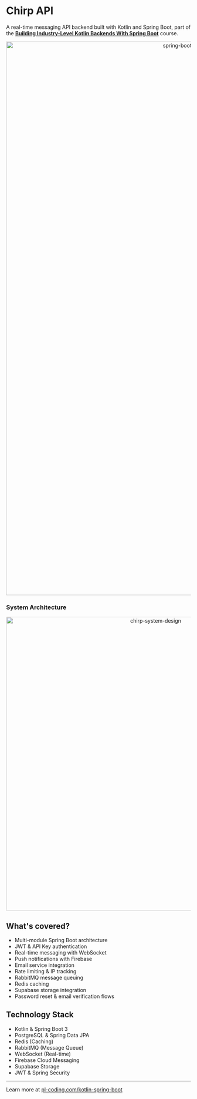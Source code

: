 # Chirp API

A real-time messaging API backend built with Kotlin and Spring Boot, part of the [**Building Industry-Level Kotlin Backends With Spring Boot**](https://pl-coding.com/kotlin-spring-boot?utm_source=github&utm_medium=readme&utm_campaign=default&cmc_strip=utm) course.

<div align="center">
  <img width="1000" height="1508" alt="spring-boot-transparent" src="https://github.com/user-attachments/assets/be3f3325-4d46-46ad-ab7d-f576fa81c586" />
</div>

### System Architecture
<div align="center">
  <img width="800" alt="chirp-system-design" src="https://github.com/user-attachments/assets/27fec017-281c-424c-a2a5-f3060f783c8d" />
</div>

## What's covered?

- Multi-module Spring Boot architecture
- JWT & API Key authentication
- Real-time messaging with WebSocket
- Push notifications with Firebase
- Email service integration
- Rate limiting & IP tracking
- RabbitMQ message queuing
- Redis caching
- Supabase storage integration
- Password reset & email verification flows

## Technology Stack

- Kotlin & Spring Boot 3
- PostgreSQL & Spring Data JPA
- Redis (Caching)
- RabbitMQ (Message Queue)
- WebSocket (Real-time)
- Firebase Cloud Messaging
- Supabase Storage
- JWT & Spring Security

---

Learn more at [pl-coding.com/kotlin-spring-boot](https://pl-coding.com/kotlin-spring-boot?utm_source=github&utm_medium=readme&utm_campaign=default&cmc_strip=utm)